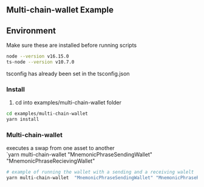 ## Multi-chain-wallet Example

## Environment

Make sure these are installed before running scripts

```bash
node --version v16.15.0
ts-node --version v10.7.0
```

tsconfig has already been set in the tsconfig.json

### Install

1. cd into examples/multi-chain-wallet folder

```bash
cd examples/multi-chain-wallet
yarn install
```

### Multi-chain-wallet

executes a swap from one asset to another  
`yarn multi-chain-wallet "MnemonicPhraseSendingWallet" "MnemonicPhraseRecievingWallet"

```bash
# example of running the wallet with a sending and a receiving walelt
yarn multi-chain-wallet  "MnemonicPhraseSendingWallet" "MnemonicPhraseReceivingWallet"

```
